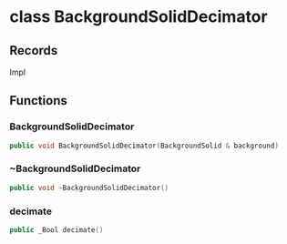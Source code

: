 # class BackgroundSolidDecimator


## Records

Impl



## Functions

### BackgroundSolidDecimator

```cpp
public void BackgroundSolidDecimator(BackgroundSolid & background)
```


### ~BackgroundSolidDecimator

```cpp
public void ~BackgroundSolidDecimator()
```


### decimate

```cpp
public _Bool decimate()
```




